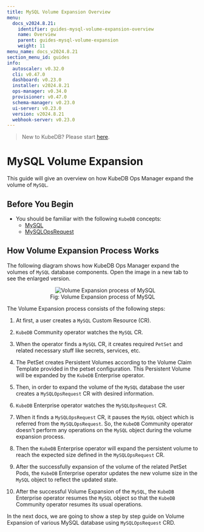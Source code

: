 ```yaml
---
title: MySQL Volume Expansion Overview
menu:
  docs_v2024.8.21:
    identifier: guides-mysql-volume-expansion-overview
    name: Overview
    parent: guides-mysql-volume-expansion
    weight: 11
menu_name: docs_v2024.8.21
section_menu_id: guides
info:
  autoscaler: v0.32.0
  cli: v0.47.0
  dashboard: v0.23.0
  installer: v2024.8.21
  ops-manager: v0.34.0
  provisioner: v0.47.0
  schema-manager: v0.23.0
  ui-server: v0.23.0
  version: v2024.8.21
  webhook-server: v0.23.0
---
```


> New to KubeDB? Please start [here](/docs/v2024.8.21/README).

# MySQL Volume Expansion

This guide will give an overview on how KubeDB Ops Manager expand the volume of `MySQL`.

## Before You Begin

- You should be familiar with the following `KubeDB` concepts:
    - [MySQL](/docs/v2024.8.21/guides/mysql/concepts/mysqldatabase)
    - [MySQLOpsRequest](/docs/v2024.8.21/guides/mysql/concepts/opsrequest)

## How Volume Expansion Process Works

The following diagram shows how KubeDB Ops Manager expand the volumes of `MySQL` database components. Open the image in a new tab to see the enlarged version.

<figure align="center">
  <img alt="Volume Expansion process of MySQL" src="/docs/v2024.8.21/guides/mysql/volume-expansion/overview/images/volume-expansion.jpg">
<figcaption align="center">Fig: Volume Expansion process of MySQL</figcaption>
</figure>

The Volume Expansion process consists of the following steps:

1. At first, a user creates a `MySQL` Custom Resource (CR).

2. `KubeDB` Community operator watches the `MySQL` CR.

3. When the operator finds a `MySQL` CR, it creates required `PetSet` and related necessary stuff like secrets, services, etc.

4. The PetSet creates Persistent Volumes according to the Volume Claim Template provided in the petset configuration. This Persistent Volume will be expanded by the `KubeDB` Enterprise operator.

5. Then, in order to expand the volume of the `MySQL` database the user creates a `MySQLOpsRequest` CR with desired information.

6. `KubeDB` Enterprise operator watches the `MySQLOpsRequest` CR.

7. When it finds a `MySQLOpsRequest` CR, it pauses the `MySQL` object which is referred from the `MySQLOpsRequest`. So, the `KubeDB` Community operator doesn't perform any operations on the `MySQL` object during the volume expansion process.

8. Then the `KubeDB` Enterprise operator will expand the persistent volume to reach the expected size defined in the `MySQLOpsRequest` CR.

9. After the successfully expansion of the volume of the related PetSet Pods, the `KubeDB` Enterprise operator updates the new volume size in the `MySQL` object to reflect the updated state.

10. After the successful Volume Expansion of the `MySQL`, the `KubeDB` Enterprise operator resumes the `MySQL` object so that the `KubeDB` Community operator resumes its usual operations.

In the next docs, we are going to show a step by step guide on Volume Expansion of various MySQL database using `MySQLOpsRequest` CRD.
